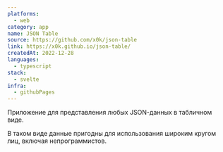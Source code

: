 ```yaml
---
platforms:
  - web
category: app
name: JSON Table
source: https://github.com/x0k/json-table
link: https://x0k.github.io/json-table/
createdAt: 2022-12-28
languages:
  - typescript
stack:
  - svelte
infra:
  - githubPages
---
```

Приложение для представления любых JSON-данных в табличном виде.

В таком виде данные пригодны для использования широким кругом лиц, включая непрограммистов.
